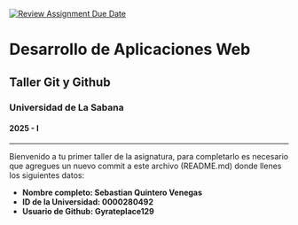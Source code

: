 [![Review Assignment Due Date](https://classroom.github.com/assets/deadline-readme-button-22041afd0340ce965d47ae6ef1cefeee28c7c493a6346c4f15d667ab976d596c.svg)](https://classroom.github.com/a/AEta5ljX)
# Desarrollo de Aplicaciones Web
## Taller Git y Github
### Universidad de La Sabana
#### 2025 - I

---------------------------

Bienvenido a tu primer taller de la asignatura, para completarlo es necesario que agregues un nuevo commit a este archivo (README.md) donde llenes los siguientes datos:

- **Nombre completo: Sebastian Quintero Venegas**
- **ID de la Universidad: 0000280492**
- **Usuario de Github: Gyrateplace129**

